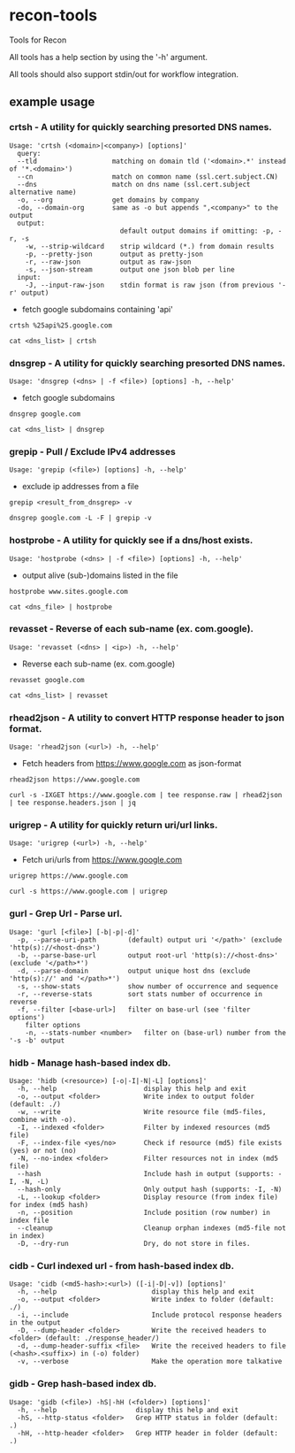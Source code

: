 # recon-tools
Tools for Recon

All tools has a help section by using the '-h' argument.

All tools should also support stdin/out for workflow integration.

## example usage

### crtsh - A utility for quickly searching presorted DNS names.
```
Usage: 'crtsh (<domain>|<company>) [options]'
  query:
  --tld                   matching on domain tld ('<domain>.*' instead of '*.<domain>')
  --cn                    match on common name (ssl.cert.subject.CN)
  --dns                   match on dns name (ssl.cert.subject alternative name)
  -o, --org               get domains by company
  -do, --domain-org       same as -o but appends ",<company>" to the output
  output:
                            default output domains if omitting: -p, -r, -s
    -w, --strip-wildcard    strip wildcard (*.) from domain results
    -p, --pretty-json       output as pretty-json
    -r, --raw-json          output as raw-json
    -s, --json-stream       output one json blob per line
  input:
    -J, --input-raw-json    stdin format is raw json (from previous '-r' output)
```
* fetch google subdomains containing 'api'

```crtsh %25api%25.google.com```

```cat <dns_list> | crtsh```

### dnsgrep - A utility for quickly searching presorted DNS names.
```Usage: 'dnsgrep (<dns> | -f <file>) [options] -h, --help'```
* fetch google subdomains

```dnsgrep google.com```

```cat <dns_list> | dnsgrep```

### grepip - Pull / Exclude IPv4 addresses
```Usage: 'grepip (<file>) [options] -h, --help'```
* exclude ip addresses from a file

```grepip <result_from_dnsgrep> -v```

```dnsgrep google.com -L -F | grepip -v```

### hostprobe - A utility for quickly see if a dns/host exists.
```Usage: 'hostprobe (<dns> | -f <file>) [options] -h, --help'```
* output alive (sub-)domains listed in the file

```hostprobe www.sites.google.com```

```cat <dns_file> | hostprobe```

### revasset - Reverse of each sub-name (ex. com.google).
```Usage: 'revasset (<dns> | <ip>) -h, --help'```
* Reverse each sub-name (ex. com.google)

```revasset google.com```

```cat <dns_list> | revasset```

### rhead2json - A utility to convert HTTP response header to json format.
```Usage: 'rhead2json (<url>) -h, --help'```
* Fetch headers from https://www.google.com as json-format

```rhead2json https://www.google.com```

```curl -s -IXGET https://www.google.com | tee response.raw | rhead2json | tee response.headers.json | jq```

### urigrep - A utility for quickly return uri/url links.
```Usage: 'urigrep (<url>) -h, --help'```
* Fetch uri/urls from https://www.google.com

```urigrep https://www.google.com```

```curl -s https://www.google.com | urigrep```

### gurl - Grep Url - Parse url.
```Grep Url - Parse url
Usage: 'gurl [<file>] [-b|-p|-d]'
  -p, --parse-uri-path        (default) output uri '</path>' (exclude 'http(s)://<host-dns>')
  -b, --parse-base-url        output root-url 'http(s)://<host-dns>' (exclude '</path>*')
  -d, --parse-domain          output unique host dns (exclude 'http(s)://' and '</path>*')
  -s, --show-stats            show number of occurrence and sequence
  -r, --reverse-stats         sort stats number of occurrence in reverse
  -f, --filter [<base-url>]   filter on base-url (see 'filter options')
    filter options
    -n, --stats-number <number>   filter on (base-url) number from the '-s -b' output
```

### hidb - Manage hash-based index db.
```Hash Index - Manage hash-based index db.
Usage: 'hidb (<resource>) [-o|-I|-N|-L] [options]'
  -h, --help                      display this help and exit
  -o, --output <folder>           Write index to output folder (default: ./)
  -w, --write                     Write resource file (md5-files, combine with -o).
  -I, --indexed <folder>          Filter by indexed resources (md5 file)
  -F, --index-file <yes/no>       Check if resource (md5) file exists (yes) or not (no)
  -N, --no-index <folder>         Filter resources not in index (md5 file)
  --hash                          Include hash in output (supports: -I, -N, -L)
  --hash-only                     Only output hash (supports: -I, -N)
  -L, --lookup <folder>           Display resource (from index file) for index (md5 hash)
  -n, --position                  Include position (row number) in index file
  --cleanup                       Cleanup orphan indexes (md5-file not in index)
  -D, --dry-run                   Dry, do not store in files.
  ```
  
  ### cidb - Curl indexed url - from hash-based index db.
```Curl indexed url - from hash-based index db.
Usage: 'cidb (<md5-hash>:<url>) ([-i|-D|-v]) [options]'
  -h, --help                        display this help and exit
  -o, --output <folder>             Write index to folder (default: ./)
  -i, --include                     Include protocol response headers in the output
  -D, --dump-header <folder>        Write the received headers to <folder> (default: ./response_header/)
  -d, --dump-header-suffix <file>   Write the received headers to file (<hash>.<suffix>) in (-o) folder)
  -v, --verbose                     Make the operation more talkative
  ```
  
  ### gidb - Grep hash-based index db.
```Grep Hash Index - Grep hash-based index db.
Usage: 'gidb (<file>) -hS|-hH (<folder>) [options]'
  -h, --help                    display this help and exit
  -hS, --http-status <folder>   Grep HTTP status in folder (default: .)
  -hH, --http-header <folder>   Grep HTTP header in folder (default: .)
  ```
  
